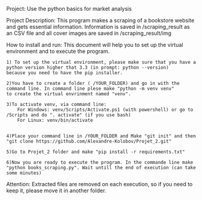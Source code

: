 Project:
Use the python basics for market analysis

Project Description:
This program makes a scraping of a bookstore website and gets essential information.
Information is saved in /scraping_result as an CSV file and all cover images are saved in /scraping_result/img

How to install and run:
This document will help you to set up the virtual environment and to execute the program.

	1) To set up the virtual environment, please make sure that you have a python version higher that 3.3 (in prompt: python --version)
	because you need to have the pip installer.
	
	2)You have to create a folder ( /YOUR_FOLDER) and go in with the command line. In command line plese make "python -m venv venv"
	to create the virtual envrinment named "venv".
	
	3)To activate venv, via command line:
		For Windows: venv/Scripts/Activate.ps1 (with powershell) or go to /Scripts and do ". activate" (if you use bash)
		For Linux: venv/bin/activate
	
	
	4)Place your command line in /YOUR_FOLDER and Make "git init" and then "git clone https://github.com/Alexandre-Kolobov/Projet_2.git"
	
	5)Go to Projet_2 folder and make "pip install -r requirements.txt"
	
	6)Now you are ready to execute the program. In the commande line make "python books_scraping.py". Wait untill the end of execution (can take some minutes)
	
Attention:
Extracted files are removed on each execution, so if you need to keep it, please move it in another folder.